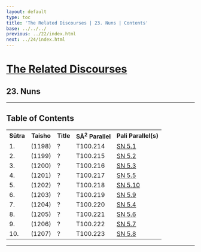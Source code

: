 ```yaml
---
layout: default
type: toc
title: 'The Related Discourses | 23. Nuns | Contents'
base: ../../../
previous: ../22/index.html
next: ../24/index.html
---
```


<h1><a href="../index.html">The Related Discourses</a></h1>
<h2>23. Nuns</h2>

<hr/>

<h2>Table of Contents</h2>

<table class="ma-toc">
  <th>Sūtra</th>
  <th>Taisho</th>
  <th>Title</th>
  <th>SĀ<sup>2</sup> Parallel</th>
  <th>Pali Parallel(s)</th>

  <tr>
    <td>1.</td>
    <td>(1198)</td>
    <td><a href="SA23_1.html"></a>?</td>
    <td>T100.214</td>
    <td><a href="https://suttacentral.net/sn5.1" target="_blank">SN 5.1</a></td>
  </tr>
  <tr>
    <td>2.</td>
    <td>(1199)</td>
    <td><a href="SA23_2.html"></a>?</td>
    <td>T100.215</td>
    <td><a href="https://suttacentral.net/sn5.2" target="_blank">SN 5.2</a></td>
  </tr>
  <tr>
    <td>3.</td>
    <td>(1200)</td>
    <td><a href="SA23_3.html"></a>?</td>
    <td>T100.216</td>
    <td><a href="https://suttacentral.net/sn5.3" target="_blank">SN 5.3</a></td>
  </tr>
  <tr>
    <td>4.</td>
    <td>(1201)</td>
    <td><a href="SA23_4.html"></a>?</td>
    <td>T100.217</td>
    <td><a href="https://suttacentral.net/sn5.5" target="_blank">SN 5.5</a></td>
  </tr>
  <tr>
    <td>5.</td>
    <td>(1202)</td>
    <td><a href="SA23_5.html"></a>?</td>
    <td>T100.218</td>
    <td><a href="https://suttacentral.net/sn5.10" target="_blank">SN 5.10</a></td>
  </tr>
  <tr>
    <td>6.</td>
    <td>(1203)</td>
    <td><a href="SA23_6.html"></a>?</td>
    <td>T100.219</td>
    <td><a href="https://suttacentral.net/sn5.9" target="_blank">SN 5.9</a></td>
  </tr>
  <tr>
    <td>7.</td>
    <td>(1204)</td>
    <td><a href="SA23_7.html"></a>?</td>
    <td>T100.220</td>
    <td><a href="https://suttacentral.net/sn5.4" target="_blank">SN 5.4</a></td>
  </tr>
  <tr>
    <td>8.</td>
    <td>(1205)</td>
    <td><a href="SA23_8.html"></a>?</td>
    <td>T100.221</td>
    <td><a href="https://suttacentral.net/sn5.6" target="_blank">SN 5.6</a></td>
  </tr>
  <tr>
    <td>9.</td>
    <td>(1206)</td>
    <td><a href="SA23_9.html"></a>?</td>
    <td>T100.222</td>
    <td><a href="https://suttacentral.net/sn5.7" target="_blank">SN 5.7</a></td>
  </tr>
  <tr>
    <td>10.</td>
    <td>(1207)</td>
    <td><a href="SA23_10.html"></a>?</td>
    <td>T100.223</td>
    <td><a href="https://suttacentral.net/sn5.8" target="_blank">SN 5.8</a></td>
  </tr>
</table>

<hr/>